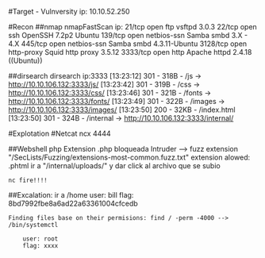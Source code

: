 #Target - Vulnversity
ip: 10.10.52.250

#Recon
##nmap
nmapFastScan ip:
	21/tcp   open  ftp         vsftpd 3.0.3
	22/tcp   open  ssh         OpenSSH 7.2p2 Ubuntu
	139/tcp  open  netbios-ssn Samba smbd 3.X - 4.X
	445/tcp  open  netbios-ssn Samba smbd 4.3.11-Ubuntu
	3128/tcp open  http-proxy  Squid http proxy 3.5.12
	3333/tcp open  http        Apache httpd 2.4.18 ((Ubuntu))

##dirsearch
dirsearch ip:3333
	[13:23:12] 301 -  318B  - /js  ->  http://10.10.106.132:3333/js/
	[13:23:42] 301 -  319B  - /css  ->  http://10.10.106.132:3333/css/
	[13:23:46] 301 -  321B  - /fonts  ->  http://10.10.106.132:3333/fonts/
	[13:23:49] 301 -  322B  - /images  ->  http://10.10.106.132:3333/images/
	[13:23:50] 200 -   32KB - /index.html
	[13:23:50] 301 -  324B  - /internal  ->  http://10.10.106.132:3333/internal/

#Explotation
#Netcat
ncx 4444

##Webshell php
	Extension .php bloqueada
	Intruder --> fuzz extension "/SecLists/Fuzzing/extensions-most-common.fuzz.txt"
	extension alowed: .phtml
	ir a "/internal/uploads/" y dar click al archivo que se subio

	nc fire!!!!

##Excalation:
	ir a /home
		user: bill
		flag: 8bd7992fbe8a6ad22a63361004cfcedb

	Finding files base on their permisions: find / -perm -4000 --> /bin/systemctl
	
		user: root
		flag: xxxx

	

